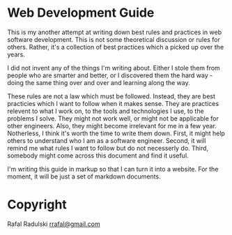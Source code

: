 # Web Development Guide

This is my another attempt at writing down best rules and practices in web software
development. This is not some theoretical discussion or rules for others.
Rather, it's a collection of best practices which a picked up over the years.

I did not invent any of the things I'm writing about. Either I stole them from people
who are smarter and better, or I discovered them the hard way - doing the same thing
over and over and learning along the way.

These rules are not a law which must be followed. Instead, they are best practicies which
I want to follow when it makes sense. They are practices relevent to what I work on,
to the tools and technologies I use, to the problems I solve. They might not work well,
or might not be applicable for other engineers. Also, they might become irrelevant for me
in a few year. Notherless, I think it's worth the time to write them down. First,
it might help others to understand who I am as a software engineer. Second, it will
remind me what rules I want to follow but do not necesserly do. Third, somebody might come
across this document and find it useful.

I'm writing this guide in markup so that I can turn it into a website. For the moment,
it will be just a set of markdown documents.

# Copyright

Rafal Radulski <rrafal@gmail.com>
